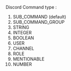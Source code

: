 Discord Command type :
1. SUB_COMMAND (default)
2. SUB_COMMAND_GROUP
3. STRING
4. INTEGER
5. BOOLEAN
6. USER
7. CHANNEL
8. ROLE
9. MENTIONABLE
10. NUMBER